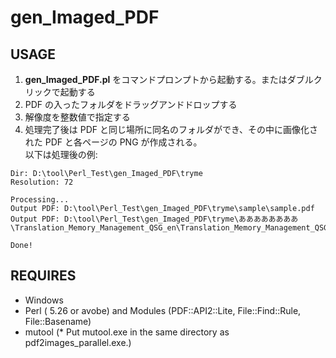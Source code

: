 # gen_Imaged_PDF

## USAGE

1. **gen_Imaged_PDF.pl** をコマンドプロンプトから起動する。またはダブルクリックで起動する
2. PDF の入ったフォルダをドラッグアンドドロップする
3. 解像度を整数値で指定する
4. 処理完了後は PDF と同じ場所に同名のフォルダができ、その中に画像化された PDF と各ページの PNG が作成される。  
   以下は処理後の例:

```
Dir: D:\tool\Perl_Test\gen_Imaged_PDF\tryme
Resolution: 72

Processing...
Output PDF: D:\tool\Perl_Test\gen_Imaged_PDF\tryme\sample\sample.pdf
Output PDF: D:\tool\Perl_Test\gen_Imaged_PDF\tryme\ああああああああ\Translation_Memory_Management_QSG_en\Translation_Memory_Management_QSG_en.pdf

Done!
```

## REQUIRES

- Windows
- Perl ( 5.26 or avobe) and Modules (PDF::API2::Lite, File::Find::Rule, File::Basename)
- mutool (* Put mutool.exe in the same directory as pdf2images_parallel.exe.)
